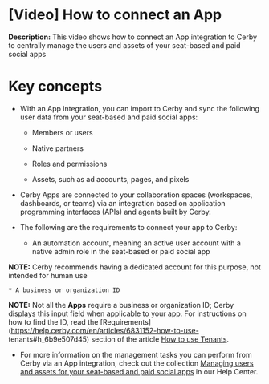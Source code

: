 # [Video] How to connect an App

**Description:** This video shows how to connect an App integration to Cerby to centrally manage the users and assets of your seat-based and paid social apps

# **Key concepts**

  * With an App integration, you can import to Cerby and sync the following user data from your seat-based and paid social apps:

    * Members or users

    * Native partners

    * Roles and permissions

    * Assets, such as ad accounts, pages, and pixels 

  * Cerby Apps are connected to your collaboration spaces (workspaces, dashboards, or teams) via an integration based on application programming interfaces (APIs) and agents built by Cerby.

  * The following are the requirements to connect your app to Cerby:

    * An automation account, meaning an active user account with a native admin role in the seat-based or paid social app

**NOTE:** Cerby recommends having a dedicated account for this purpose, not
intended for human use

    * A business or organization ID  
​**NOTE:** Not all the **Apps** require a business or organization ID; Cerby
displays this input field when applicable to your app. For instructions on how
to find the ID, read the
[Requirements](https://help.cerby.com/en/articles/6831152-how-to-use-
tenants#h_6b9e507d45) section of the article [How to use
Tenants](https://help.cerby.com/en/articles/6831152-how-to-use-tenants).

  * For more information on the management tasks you can perform from Cerby via an App integration, check out the collection [Managing users and assets for your seat-based and paid social apps](https://help.cerby.com/en/collections/5820019-managing-users-and-assets-for-your-seat-based-and-paid-social-apps) in our Help Center.


